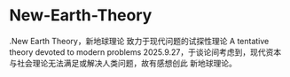 # New-Earth-Theory
.New Earth Theory，新地球理论
致力于现代问题的试探性理论
A tentative theory devoted to modern problems
2025.9.27，于谈论间考虑到，现代资本与社会理论无法满足或解决人类问题，故有感想创此 新地球理论。
